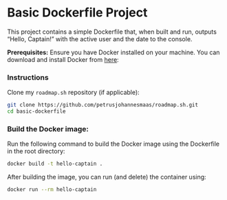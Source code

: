 # Basic Dockerfile Project

This project contains a simple Dockerfile that, when built and run, outputs “Hello, Captain!” with the active user and the date to the console.

**Prerequisites:**
Ensure you have Docker installed on your machine. You can download and install Docker from [here](https://docs.docker.com/get-started/get-docker/):

### Instructions

Clone my `roadmap.sh` repository (if applicable):

```sh
git clone https://github.com/petrusjohannesmaas/roadmap.sh.git
cd basic-dockerfile
```

### Build the Docker image:

Run the following command to build the Docker image using the Dockerfile in the root directory:

```sh
docker build -t hello-captain .
```

After building the image, you can run (and delete) the container using:
```sh
docker run --rm hello-captain
```

